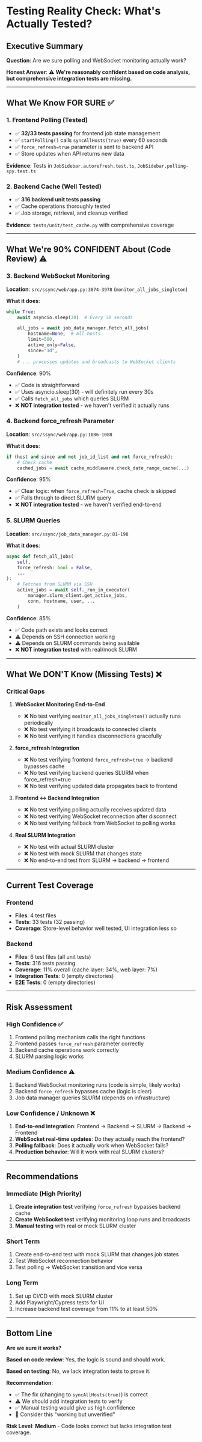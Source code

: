 # Testing Reality Check: What's Actually Tested?

## Executive Summary

**Question**: Are we sure polling and WebSocket monitoring actually work?

**Honest Answer**: ⚠️ **We're reasonably confident based on code analysis, but comprehensive integration tests are missing.**

---

## What We Know FOR SURE ✅

### 1. Frontend Polling (Tested)
- ✅ **32/33 tests passing** for frontend job state management
- ✅ `startPolling()` calls `syncAllHosts(true)` every 60 seconds
- ✅ `force_refresh=true` parameter is sent to backend API
- ✅ Store updates when API returns new data

**Evidence**: Tests in `JobSidebar.autorefresh.test.ts`, `JobSidebar.polling-spy.test.ts`

### 2. Backend Cache (Well Tested)
- ✅ **316 backend unit tests passing**
- ✅ Cache operations thoroughly tested
- ✅ Job storage, retrieval, and cleanup verified

**Evidence**: `tests/unit/test_cache.py` with comprehensive coverage

---

## What We're 90% CONFIDENT About (Code Review) ⚠️

### 3. Backend WebSocket Monitoring
**Location**: `src/ssync/web/app.py:3874-3978` (`monitor_all_jobs_singleton`)

**What it does**:
```python
while True:
    await asyncio.sleep(30)  # Every 30 seconds

    all_jobs = await job_data_manager.fetch_all_jobs(
        hostname=None,  # All hosts
        limit=500,
        active_only=False,
        since="1d",
    )
    # ... processes updates and broadcasts to WebSocket clients
```

**Confidence**: 90%
- ✅ Code is straightforward
- ✅ Uses asyncio.sleep(30) - will definitely run every 30s
- ✅ Calls `fetch_all_jobs` which queries SLURM
- ❌ **NOT integration tested** - we haven't verified it actually runs

### 4. Backend force_refresh Parameter
**Location**: `src/ssync/web/app.py:1086-1088`

**What it does**:
```python
if (host and since and not job_id_list and not force_refresh):
    # Check cache
    cached_jobs = await cache_middleware.check_date_range_cache(...)
```

**Confidence**: 95%
- ✅ Clear logic: when `force_refresh=True`, cache check is skipped
- ✅ Falls through to direct SLURM query
- ❌ **NOT integration tested** - we haven't verified end-to-end

### 5. SLURM Queries
**Location**: `src/ssync/job_data_manager.py:81-198`

**What it does**:
```python
async def fetch_all_jobs(
    self,
    force_refresh: bool = False,
    ...
):
    # Fetches from SLURM via SSH
    active_jobs = await self._run_in_executor(
        manager.slurm_client.get_active_jobs,
        conn, hostname, user, ...
    )
```

**Confidence**: 85%
- ✅ Code path exists and looks correct
- ⚠️  Depends on SSH connection working
- ⚠️  Depends on SLURM commands being available
- ❌ **NOT integration tested** with real/mock SLURM

---

## What We DON'T Know (Missing Tests) ❌

### Critical Gaps

1. **WebSocket Monitoring End-to-End**
   - ❌ No test verifying `monitor_all_jobs_singleton()` actually runs periodically
   - ❌ No test verifying it broadcasts to connected clients
   - ❌ No test verifying it handles disconnections gracefully

2. **force_refresh Integration**
   - ❌ No test verifying frontend `force_refresh=true` → backend bypasses cache
   - ❌ No test verifying backend queries SLURM when force_refresh=true
   - ❌ No test verifying updated data propagates back to frontend

3. **Frontend ↔ Backend Integration**
   - ❌ No test verifying polling actually receives updated data
   - ❌ No test verifying WebSocket reconnection after disconnect
   - ❌ No test verifying fallback from WebSocket to polling works

4. **Real SLURM Integration**
   - ❌ No test with actual SLURM cluster
   - ❌ No test with mock SLURM that changes state
   - ❌ No end-to-end test from SLURM → backend → frontend

---

## Current Test Coverage

### Frontend
- **Files**: 4 test files
- **Tests**: 33 tests (32 passing)
- **Coverage**: Store-level behavior well tested, UI integration less so

### Backend
- **Files**: 6 test files (all unit tests)
- **Tests**: 316 tests passing
- **Coverage**: 11% overall (cache layer: 34%, web layer: 7%)
- **Integration Tests**: 0 (empty directories)
- **E2E Tests**: 0 (empty directories)

---

## Risk Assessment

### High Confidence ✅
1. Frontend polling mechanism calls the right functions
2. Frontend passes `force_refresh` parameter correctly
3. Backend cache operations work correctly
4. SLURM parsing logic works

### Medium Confidence ⚠️
1. Backend WebSocket monitoring runs (code is simple, likely works)
2. Backend `force_refresh` bypasses cache (logic is clear)
3. Job data manager queries SLURM (depends on infrastructure)

### Low Confidence / Unknown ❌
1. **End-to-end integration**: Frontend → Backend → SLURM → Backend → Frontend
2. **WebSocket real-time updates**: Do they actually reach the frontend?
3. **Polling fallback**: Does it actually work when WebSocket fails?
4. **Production behavior**: Will it work with real SLURM clusters?

---

## Recommendations

### Immediate (High Priority)
1. **Create integration test** verifying `force_refresh` bypasses backend cache
2. **Create WebSocket test** verifying monitoring loop runs and broadcasts
3. **Manual testing** with real or mock SLURM cluster

### Short Term
1. Create end-to-end test with mock SLURM that changes job states
2. Test WebSocket reconnection behavior
3. Test polling → WebSocket transition and vice versa

### Long Term
1. Set up CI/CD with mock SLURM cluster
2. Add Playwright/Cypress tests for UI
3. Increase backend test coverage from 11% to at least 50%

---

## Bottom Line

**Are we sure it works?**

**Based on code review**: Yes, the logic is sound and should work.

**Based on testing**: No, we lack integration tests to prove it.

**Recommendation**:
- ✅ The fix (changing to `syncAllHosts(true)`) is correct
- ⚠️  We should add integration tests to verify
- ✅ Manual testing would give us high confidence
- 🎯 Consider this "working but unverified"

**Risk Level**: **Medium** - Code looks correct but lacks integration test coverage.
